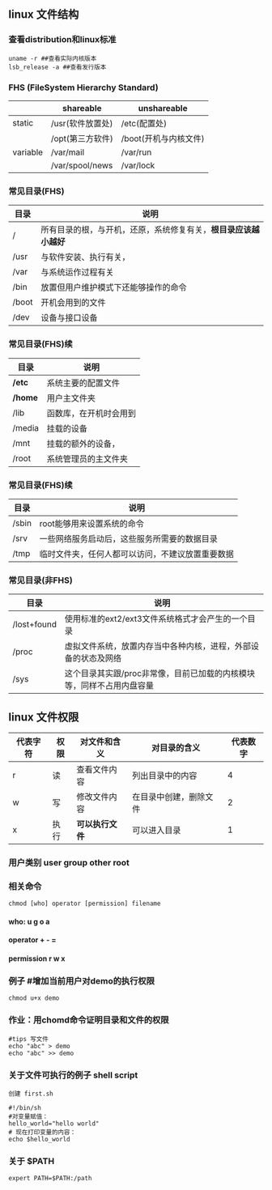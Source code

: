 ## linux 文件结构


### 查看distribution和linux标准

```
uname -r ##查看实际内核版本
lsb_release -a ##查看发行版本
```



### FHS (FileSystem Hierarchy Standard)

||shareable|unshareable|
|-----|-----|-----|
|static|/usr(软件放置处)|/etc(配置处)|
||/opt(第三方软件)|/boot(开机与内核文件)
|variable|/var/mail|/var/run
||/var/spool/news|/var/lock



### 常见目录(FHS)
|目录|说明|
|---|---|
|/|所有目录的根，与开机，还原，系统修复有关，**根目录应该越小越好**|
|/usr|与软件安装、执行有关，|
|/var|与系统运作过程有关|
|/bin|放置但用户维护模式下还能够操作的命令|
|/boot|开机会用到的文件
|/dev|设备与接口设备|



### 常见目录(FHS)续
|目录|说明|
|---|---|
|**/etc**|系统主要的配置文件
|**/home**|用户主文件夹
|/lib|函数库，在开机时会用到
|/media|挂载的设备
|/mnt|挂载的额外的设备，
|/root|系统管理员的主文件夹



### 常见目录(FHS)续
|目录|说明|
|---|---|
|/sbin|root能够用来设置系统的命令
|/srv|一些网络服务启动后，这些服务所需要的数据目录
|/tmp|临时文件夹，任何人都可以访问，不建议放置重要数据



### 常见目录(非FHS)
|目录|说明|
|---|---|
|/lost+found|使用标准的ext2/ext3文件系统格式才会产生的一个目录|
|/proc|虚拟文件系统，放置内存当中各种内核，进程，外部设备的状态及网络|
|/sys|这个目录其实跟/proc非常像，目前已加载的内核模块等，同样不占用内盘容量




## linux 文件权限



|代表字符 |权限|对文件和含义|对目录的含义 | 代表数字 |
|------- |---|---       |---        | ----    |
|r       |读  | 查看文件内容 | 列出目录中的内容 | 4
|w       |写  | 修改文件内容 | 在目录中创建，删除文件 | 2 |
|x       |执行| **可以执行文件**  | 可以进入目录 | 1 |



### 用户类别 user group other root



### 相关命令
```
chmod [who] operator [permission] filename
```
#### who: u g o a
#### operator + - =
#### permission r w x



### 例子 #增加当前用户对demo的执行权限
```
chmod u+x demo
```



### 作业：用chomd命令证明目录和文件的权限
```
#tips 写文件
echo "abc" > demo
echo "abc" >> demo
```



### 关于文件可执行的例子 shell script
```
创建 first.sh
```

```
#!/bin/sh
#对变量赋值：
hello_world="hello world"
# 现在打印变量的内容：
echo $hello_world
```



### 关于 $PATH
```
expert PATH=$PATH:/path
```